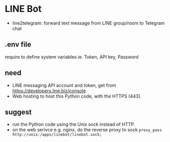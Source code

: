 # LINE Bot

- line2telegram: forward text message from LINE group/room to Telegram chat

## .env file 
require to define system variables ie. Token, API key, Password

## need
- LINE messaging API account and token, get from https://developers.line.biz/console
- Web hosting to host this Python code, with the HTTPS (443).

## suggest
- run the Python code using the Unix sock instead of HTTP.
- on the web serivce e.g. nginx, do the reverse proxy to sock `proxy_pass http://unix:/apps/linebot/linebot.sock;`

